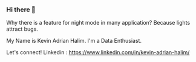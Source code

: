 ### Hi there 👋

Why there is a feature for night mode in many application? Because lights attract bugs.

My Name is Kevin Adrian Halim. I'm a Data Enthusiast.

Let's connect! 
Linkedin  : https://www.linkedin.com/in/kevin-adrian-halim/ 


<!--
**Modequick/Modequick** is a ✨ _special_ ✨ repository because its `README.md` (this file) appears on your GitHub profile.

Here are some ideas to get you started:

- 🔭 I’m currently working on ...
- 🌱 I’m currently learning ...
- 👯 I’m looking to collaborate on ...
- 🤔 I’m looking for help with ...
- 💬 Ask me about ...
- 📫 How to reach me: ...
- 😄 Pronouns: ...
- ⚡ Fun fact: ...
-->
